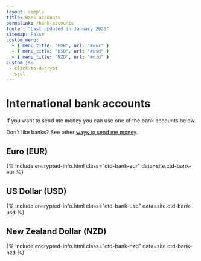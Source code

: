 ```yaml
---
layout: simple
title: Bank accounts
permalink: /bank-accounts
footer: "Last updated in January 2020"
sitemap: False
custom_menu:
  - { menu_title: "EUR", url: "#eur" }
  - { menu_title: "USD", url: "#usd" }
  - { menu_title: "NZD", url: "#nzd" }
custom_js:
 - click-to-decrypt
 - sjcl
---
```


<h1 class="section-header">International bank accounts</h1>
If you want to send me money you can use one of the bank accounts below.

Don't like banks? See other [ways to send me money](/#send-money).


<h2 class="section-header" id="eur">Euro (EUR)</h2>
{% include encrypted-info.html class="ctd-bank-eur" data=site.ctd-bank-eur %}


<h2 class="section-header" id="usd">US Dollar (USD)</h2>
{% include encrypted-info.html class="ctd-bank-usd" data=site.ctd-bank-usd %}


<h2 class="section-header" id="nzd">New Zealand Dollar (NZD)</h2>
{% include encrypted-info.html class="ctd-bank-nzd" data=site.ctd-bank-nzd %}
